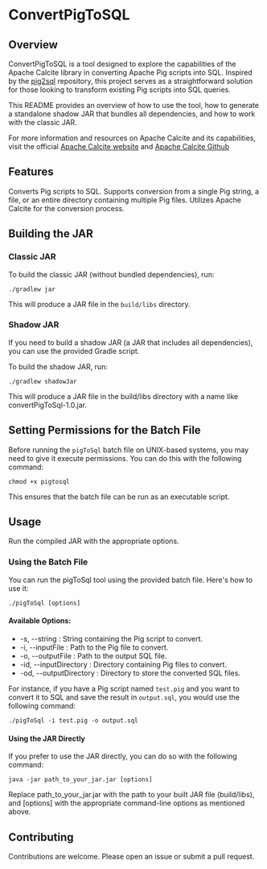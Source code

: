 # ConvertPigToSQL

## Overview

ConvertPigToSQL is a tool designed to explore the capabilities of the Apache Calcite library in converting Apache Pig scripts into SQL.
Inspired by the [pig2sql](https://github.com/dstreev/pig2sql) repository, this project serves as a straightforward solution for those looking to transform existing Pig scripts into SQL queries.

This README provides an overview of how to use the tool, how to generate a standalone shadow JAR that bundles all dependencies, and how to work with the classic JAR.

For more information and resources on Apache Calcite and its capabilities, visit the official [Apache Calcite website](https://calcite.apache.org/) and [Apache Calcite Github](https://github.com/apache/calcite)

## Features

Converts Pig scripts to SQL.
Supports conversion from a single Pig string, a file, or an entire directory containing multiple Pig files.
Utilizes Apache Calcite for the conversion process.

## Building the JAR

### Classic JAR

To build the classic JAR (without bundled dependencies), run:

```
./gradlew jar
```

This will produce a JAR file in the `build/libs` directory.


### Shadow JAR

If you need to build a shadow JAR (a JAR that includes all dependencies), you can use the provided Gradle script.

To build the shadow JAR, run:

```
./gradlew shadowJar
```

This will produce a JAR file in the build/libs directory with a name like convertPigToSql-1.0.jar.

## Setting Permissions for the Batch File

Before running the `pigToSql` batch file on UNIX-based systems, you may need to give it execute permissions. You can do this with the following command:

```
chmod +x pigtosql
```

This ensures that the batch file can be run as an executable script.


## Usage

Run the compiled JAR with the appropriate options.

### Using the Batch File

You can run the pigToSql tool using the provided batch file. Here's how to use it:
```
./pigToSql [options]
```

#### Available Options:

* -s, --string <pigString>: String containing the Pig script to convert.
* -i, --inputFile <inputFilePath>: Path to the Pig file to convert.
* -o, --outputFile <outputFilePath>: Path to the output SQL file.
* -id, --inputDirectory <inputDirectoryPath>: Directory containing Pig files to convert.
* -od, --outputDirectory <outputDirectoryPath>: Directory to store the converted SQL files.

For instance, if you have a Pig script named `test.pig` and you want to convert it to SQL and save the result in `output.sql`, you would use the following command:

```
./pigToSql -i test.pig -o output.sql

```

#### Using the JAR Directly

If you prefer to use the JAR directly, you can do so with the following command:

```
java -jar path_to_your_jar.jar [options]
```

Replace path_to_your_jar.jar with the path to your built JAR file (build/libs), and [options] with the appropriate command-line options as mentioned above.


## Contributing

Contributions are welcome. Please open an issue or submit a pull request.



